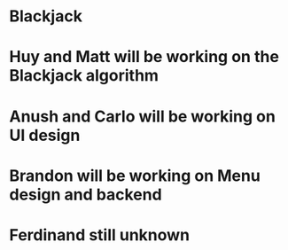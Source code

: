 # Blackjack
# Huy and Matt will be working on the Blackjack algorithm
# Anush and Carlo will be working on UI design 
# Brandon will be working on Menu design and backend
# Ferdinand still unknown
